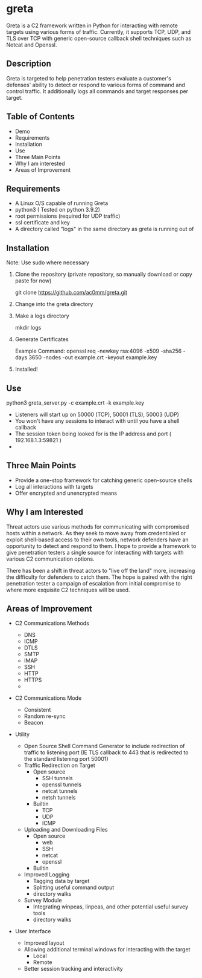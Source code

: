 # greta

Greta is a C2 framework written in Python for interacting with remote targets using various forms of traffic. Currently, it supports TCP, UDP, and TLS over TCP with generic open-source callback shell techniques such as Netcat and Openssl. 

## Description

Greta is targeted to help penetration testers evaluate a customer's defenses' ability to detect or respond to various forms of command and control traffic. It additionally logs all commands and target responses per target.

## Table of Contents

  - Demo
  - Requirements
  - Installation
  - Use
  - Three Main Points
  - Why I am interested
  - Areas of Improvement

## Requirements
  - A Linux O/S capable of running Greta
  - python3 ( Tested on python 3.9.2)
  - root permissions (required for UDP traffic)
  - ssl certificate and key
  - A directory called "logs" in the same directory as greta is running out of

## Installation

Note: Use sudo where necessary

1. Clone the repository (private repository, so manually download or copy paste for now)

   git clone https://github.com/ac0mm/greta.git

2. Change into the greta directory

3. Make a logs directory

     mkdir logs

4. Generate Certificates

    Example Command:
       openssl req -newkey rsa:4096 -x509 -sha256 -days 3650 -nodes -out example.crt -keyout example.key
          
5. Installed!

## Use

  python3 greta_server.py -c example.crt -k example.key

  - Listeners will start up on 50000 (TCP), 50001 (TLS), 50003 (UDP)
  - You won't have any sessions to interact with until you have a shell callback
  - The session token being looked for is the IP address and port ( 192.168.1.3:59821 )
  - 

## Three Main Points
  - Provide a one-stop framework for catching generic open-source shells
  - Log all interactions with targets
  - Offer encrypted and unencrypted means

## Why I am Interested

Threat actors use various methods for communicating with compromised hosts within a network. As they seek to move away from credentialed or exploit shell-based access to their own tools, network defenders have an opportunity to detect and respond to them. I hope to provide a framework to give penetration testers a single source for interacting with targets with various C2 communication options. 

There has been a shift in threat actors to "live off the land" more, increasing the difficulty for defenders to catch them. The hope is paired with the right penetration tester a campaign of escalation from initial compromise to where more exquisite C2 techniques will be used.

## Areas of Improvement

- C2 Communications Methods
  - DNS
  - ICMP
  - DTLS
  - SMTP
  - IMAP
  - SSH
  - HTTP
  - HTTPS
  - 
- C2 Communications Mode
  - Consistent
  - Random re-sync
  - Beacon
 
- Utility
  - Open Source Shell Command Generator to include redirection of traffic to listening port (IE TLS callback to 443 that is redirected to the standard listening port 50001)
  - Traffic Redirection on Target
    - Open source
      - SSH tunnels
      - openssl tunnels
      - netcat tunnels
      - netsh tunnels
    - Builtin
      - TCP
      - UDP
      - ICMP
  - Uploading and Downloading Files
    - Open source
      - web
      - SSH
      - netcat
      - openssl
    - Builtin
  - Improved Logging
    - Tagging data by target
    - Splitting useful command output
    - directory walks
  - Survey Module
    - Integrating winpeas, linpeas, and other potential useful survey tools
    - directory walks

- User Interface
  - Improved layout
  - Allowing additional terminal windows for interacting with the target
    - Local
    - Remote
  - Better session tracking and interactivity
